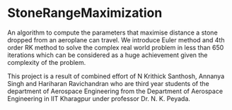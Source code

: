 # StoneRangeMaximization
An algorithm to compute the parameters that maximise distance a stone dropped from an aeroplane can travel. We introduce Euler method and 4th order RK method to solve the complex real world problem in less than 650 iterations which can be considered as a huge achievement given the complexity of the problem.

This project is a result of combined effort of N Krithick Santhosh, Annanya Singh and Hariharan Ravichandran who are third year students of the department of Aerospace Engineering from the Department of Aerospace Engineering in IIT Kharagpur under professor Dr. N. K. Peyada.
